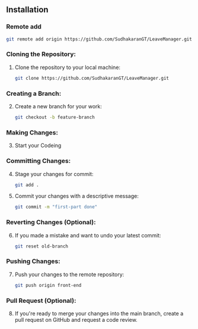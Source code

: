 ## Installation


### Remote add 
```bash
git remote add origin https://github.com/SudhakaranGT/LeaveManager.git
```

### Cloning the Repository:

1. Clone the repository to your local machine:
    ```bash
    git clone https://github.com/SudhakaranGT/LeaveManager.git
    ```

### Creating a Branch:

2. Create a new branch for your work:
    ```bash
    git checkout -b feature-branch
    ```

### Making Changes:

3. Start your Codeing

### Committing Changes:

4. Stage your changes for commit:
    ```bash
    git add .
    ```
5. Commit your changes with a descriptive message:
    ```bash
    git commit -m "first-part done"
    ```

### Reverting Changes (Optional):

6. If you made a mistake and want to undo your latest commit:
    ```bash
    git reset old-branch
    ```

### Pushing Changes:

7. Push your changes to the remote repository:
    ```bash
    git push origin front-end
    ```

### Pull Request (Optional):

8. If you're ready to merge your changes into the main branch, create a pull request on GitHub and request a code review.

